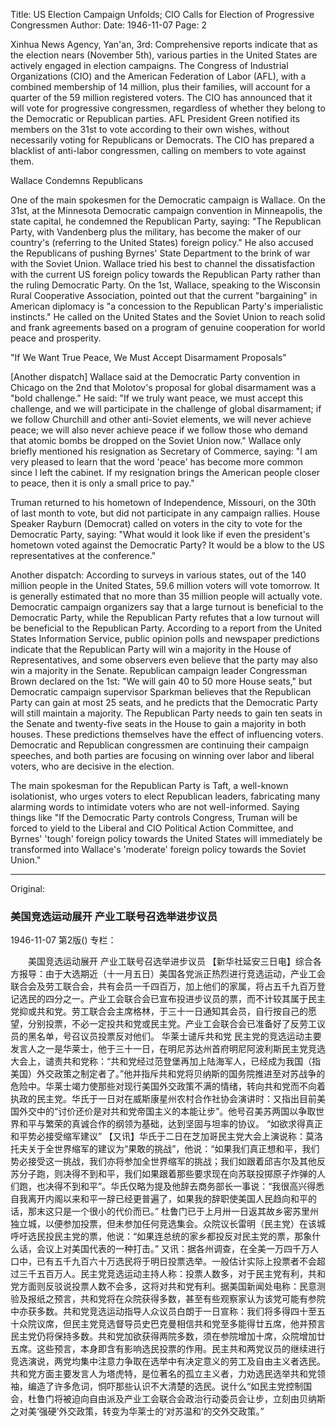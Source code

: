 Title: US Election Campaign Unfolds; CIO Calls for Election of Progressive Congressmen
Author:
Date: 1946-11-07
Page: 2

Xinhua News Agency, Yan'an, 3rd: Comprehensive reports indicate that as the election nears (November 5th), various parties in the United States are actively engaged in election campaigns. The Congress of Industrial Organizations (CIO) and the American Federation of Labor (AFL), with a combined membership of 14 million, plus their families, will account for a quarter of the 59 million registered voters. The CIO has announced that it will vote for progressive congressmen, regardless of whether they belong to the Democratic or Republican parties. AFL President Green notified its members on the 31st to vote according to their own wishes, without necessarily voting for Republicans or Democrats. The CIO has prepared a blacklist of anti-labor congressmen, calling on members to vote against them.

Wallace Condemns Republicans

One of the main spokesmen for the Democratic campaign is Wallace. On the 31st, at the Minnesota Democratic campaign convention in Minneapolis, the state capital, he condemned the Republican Party, saying: "The Republican Party, with Vandenberg plus the military, has become the maker of our country's (referring to the United States) foreign policy." He also accused the Republicans of pushing Byrnes' State Department to the brink of war with the Soviet Union. Wallace tried his best to channel the dissatisfaction with the current US foreign policy towards the Republican Party rather than the ruling Democratic Party. On the 1st, Wallace, speaking to the Wisconsin Rural Cooperative Association, pointed out that the current "bargaining" in American diplomacy is "a concession to the Republican Party's imperialistic instincts." He called on the United States and the Soviet Union to reach solid and frank agreements based on a program of genuine cooperation for world peace and prosperity.

"If We Want True Peace, We Must Accept Disarmament Proposals"

[Another dispatch] Wallace said at the Democratic Party convention in Chicago on the 2nd that Molotov's proposal for global disarmament was a "bold challenge." He said: "If we truly want peace, we must accept this challenge, and we will participate in the challenge of global disarmament; if we follow Churchill and other anti-Soviet elements, we will never achieve peace; we will also never achieve peace if we follow those who demand that atomic bombs be dropped on the Soviet Union now." Wallace only briefly mentioned his resignation as Secretary of Commerce, saying: "I am very pleased to learn that the word 'peace' has become more common since I left the cabinet. If my resignation brings the American people closer to peace, then it is only a small price to pay."

Truman returned to his hometown of Independence, Missouri, on the 30th of last month to vote, but did not participate in any campaign rallies. House Speaker Rayburn (Democrat) called on voters in the city to vote for the Democratic Party, saying: "What would it look like if even the president's hometown voted against the Democratic Party? It would be a blow to the US representatives at the conference."

Another dispatch: According to surveys in various states, out of the 140 million people in the United States, 59.6 million voters will vote tomorrow. It is generally estimated that no more than 35 million people will actually vote. Democratic campaign organizers say that a large turnout is beneficial to the Democratic Party, while the Republican Party refutes that a low turnout will be beneficial to the Republican Party. According to a report from the United States Information Service, public opinion polls and newspaper predictions indicate that the Republican Party will win a majority in the House of Representatives, and some observers even believe that the party may also win a majority in the Senate. Republican campaign leader Congressman Brown declared on the 1st: "We will gain 40 to 50 more House seats," but Democratic campaign supervisor Sparkman believes that the Republican Party can gain at most 25 seats, and he predicts that the Democratic Party will still maintain a majority. The Republican Party needs to gain ten seats in the Senate and twenty-five seats in the House to gain a majority in both houses. These predictions themselves have the effect of influencing voters. Democratic and Republican congressmen are continuing their campaign speeches, and both parties are focusing on winning over labor and liberal voters, who are decisive in the election.

The main spokesman for the Republican Party is Taft, a well-known isolationist, who urges voters to elect Republican leaders, fabricating many alarming words to intimidate voters who are not well-informed. Saying things like "If the Democratic Party controls Congress, Truman will be forced to yield to the Liberal and CIO Political Action Committee, and Byrnes' 'tough' foreign policy towards the United States will immediately be transformed into Wallace's 'moderate' foreign policy towards the Soviet Union."



<hr /> 

Original: 


### 美国竞选运动展开  产业工联号召选举进步议员

1946-11-07
第2版()
专栏：

　　美国竞选运动展开
    产业工联号召选举进步议员
    【新华社延安三日电】综合各方报导：由于大选期近（十一月五日）美国各党派正热烈进行竞选运动，产业工会联合会及劳工联合会，共有会员一千四百万，加上他们的家属，将占五千九百万登记选民的四分之一。产业工会联合会已宣布投进步议员的票，而不计较其属于民主党抑或共和党。劳工联合会主席格林，于三十一日通知其会员，自行按自己的愿望，分别投票，不必一定投共和党或民主党。产业工会联合会已准备好了反劳工议员的黑名单，号召议员投票反对他们。
    华莱士谴斥共和党
    民主党的竞选运动主要发言人之一是华莱士，他于三十一日，在明尼苏达州首府明尼阿波利斯民主党竞选大会上，谴责共和党称：“共和党经过范登堡再加上陆海军人，已经成为我国（指美国）外交政策之制定者了。”他并指斥共和党将贝纳斯的国务院推进至对苏战争的危险中。华莱士竭力使那些对现行美国外交政策不满的情绪，转向共和党而不向着执政的民主党。华氏于一日对在威斯康星州农村合作社协会演讲时：又指出目前美国外交中的“讨价还价是对共和党帝国主义的本能让步”。他号召美苏两国以争取世界和平与繁荣的真诚合作的纲领为基础，达到坚固与坦率的协议。
    “如欲求得真正和平势必接受缩军建议”
    【又讯】华氏于二日在芝加哥民主党大会上演说称：莫洛托夫关于全世界缩军的建议为“果敢的挑战”，他说：“如果我们真正想和平，我们势必接受这一挑战，我们亦将参加全世界缩军的挑战；我们如跟着邱吉尔及其他反苏分子跑，则决得不到和平，我们如果跟着那些要求现在向苏联投掷原子炸弹的人们跑，也决得不到和平”。华氏仅略为提及他辞去商务部长一事说：“我很高兴得悉自我离开内阁以来和平一辞已经更普遍了，如果我的辞职使美国人民趋向和平的话，那末这只是一个很小的代价而已。”
    杜鲁门已于上月卅一日返其故乡密苏里州独立城，以便参加投票，但未参加任何竞选集会。众院议长雷明（民主党）在该城呼吁选民投民主党的票，他说：“如果连总统的家乡都投反对民主党的票，那象什么话，会议上对美国代表的一种打击。”
    又讯：据各州调查，在全美一万四千万人口中，已有五千九百六十万选民将于明日投票选举。一般估计实际上投票者不会超过三千五百万人。民主党竞选运动主持人称：投票人数多，对于民主党有利，共和党方面则反驳说投票人数不会多，这将对共和党有利。据美国新闻处电称：民意测验及报纸之预言，共和党将在众院获得多数，甚至有些观察家认为该党可能有参院中亦获多数。共和党竞选运动指导人众议员白朗于一日宣称：我们将多得四十至五十众院议席，但民主党竞选督导员史巴克曼相信共和党至多能得廿五席，他并预言民主党仍将保持多数。共和党加欲获得两院多数，须在参院增加十席，众院增加廿五席。这些预言，本身即含有影响选民投票的作用。民主共和两党议员的继续进行竞选演说，两党均集中注意力争取在选举中有决定意义的劳工及自由主义者选民。
    共和党方面主要发言人为塔虎特，是位著名的孤立主义者，力劝选民选举共和党领袖，编造了许多危词，恫吓那些认识不大清楚的选民。说什么“如民主党控制国会，杜鲁门将被迫向自由派及产业工会联合会政治行动委员会让步，立刻由贝纳斯之对美‘强硬’外交政策，转变为华莱士的‘对苏温和’的交外交政策。”
